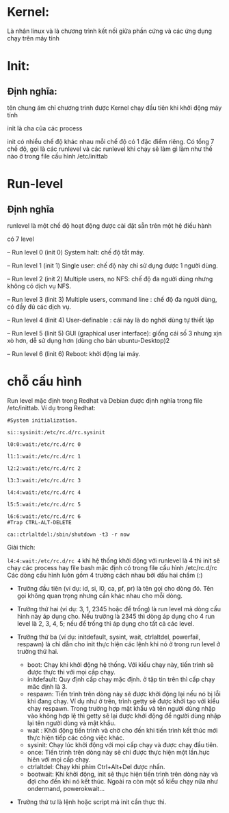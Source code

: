 # Kernel:
Là nhân linux và là chương trình kết nối giữa phần cứng và các ứng dụng chạy trên máy tính

# Init:
## Định nghĩa: 
tên chung ám chỉ chương trình được Kernel chạy đầu tiên khi khởi động máy tính

init là cha của các process

init có nhiều chế độ khác nhau mỗi chế độ có 1 đặc điểm riêng. Có tổng 7 chế độ, gọi là các runlevel
và các runlevel khi chạy sẽ làm gì làm như thế nào ở trong file cấu hình /etc/inittab

# Run-level
## Định nghĩa
runlevel là một chế độ hoạt động được cài đặt sẵn trên một hệ điều hành

có 7 level

– Run level 0 (init 0) System halt: chế độ tắt máy.

– Run level 1 (init 1) Single user: chế độ này chỉ sử dụng được 1 người dùng.

– Run level 2 (init 2) Multiple users, no NFS: chế độ đa người dùng nhưng không có dịch vụ NFS.

– Run level 3 (linit 3) Multiple users, command line : chế độ đa người dùng, có đầy đủ các dịch vụ.

– Run level 4 (linit 4) User-definable : cái này là do nghời dùng tự thiết lập

– Run level 5 (linit 5)  GUI (graphical user interface): giống cái số 3 nhưng xịn xò hơn, dễ sử dụng hơn (dùng cho bản ubuntu-Desktop)2

– Run level 6 (linit 6) Reboot: khởi động lại máy.

# chỗ cấu hình

Run level mặc định trong Redhat và Debian được định nghĩa trong file /etc/inittab. Ví dụ trong Redhat:

```
#System initialization.

si::sysinit:/etc/rc.d/rc.sysinit

l0:0:wait:/etc/rc.d/rc 0

l1:1:wait:/etc/rc.d/rc 1

l2:2:wait:/etc/rc.d/rc 2

l3:3:wait:/etc/rc.d/rc 3

l4:4:wait:/etc/rc.d/rc 4

l5:5:wait:/etc/rc.d/rc 5

l6:6:wait:/etc/rc.d/rc 6
#Trap CTRL-ALT-DELETE

ca::ctrlaltdel:/sbin/shutdown -t3 -r now
```
Giải thích:

`l4:4:wait:/etc/rc.d/rc 4`
khi hệ thống khởi động với runlevel là 4 thì init sẽ chạy các process hay file bash mặc định có trong file cấu hình /etc/rc.d/rc
 Các dòng cấu hình luôn gồm 4 trường cách nhau bởi dấu hai chấm (:)
- Trường đầu tiên (ví dụ: id, si, l0, ca, pf, pr) là tên gọi cho dòng đó. Tên gọi không quan trọng nhưng cần khác nhau cho mỗi dòng.

- Trường thứ hai (ví dụ: 3, 1, 2345 hoặc để trống) là run level mà dòng cấu hình này áp dụng cho. Nếu trường là 2345 thì dòng áp dụng cho 4 run level là 2, 3, 4, 5; nếu để trống thì áp dụng cho tất cả các level.

- Trường thứ ba (ví dụ: initdefault, sysint, wait, ctrlaltdel, powerfail, respawn) là chỉ dẫn cho init thực hiện các lệnh
  khi nó ở trong run level ở trường thứ hai.
  - boot: Chạy khi khởi động hệ thống. Với kiểu chạy này, tiến trình sẽ được thực thi với mọi cấp chạy.
  - initdefault: Quy định cấp chạy mặc định. ở tập tin trên thì cấp chạy măc định là 3.
  - respawn: Tiến trình trên dòng này sẽ được khởi động lại nếu nó bị lỗi khi đang chạy.
    Ví dụ như ở trên, trình getty sẽ được khởi tạo với kiểu chạy respawn.
    Trong trường hợp mật khẩu và tên người dùng nhập vào không hợp lệ thì getty sẽ lại được khởi động để người dùng nhập lại
    tên người dùng và mật khẩu.
  - wait : Khởi động tiến trình và chờ cho đến khi tiến trình kết thúc mới thực hiện tiếp các công việc khác.
  - sysinit: Chạy lúc khởi động với mọi cấp chạy và được chạy đầu tiên.
  - once: Tiến trình trên dòng này sẽ chỉ được thực hiện một lần.hực hiên với mọi cấp chạy.
  - ctrlaltdel: Chạy khi phím Ctrl+Alt+Del được nhấn.
  - bootwait: Khi khởi động, init sẽ thực hiện tiến trình trên dòng này và đợi cho đến khi nó kết thúc.
    Ngoài ra còn một số kiểu chạy nữa như ondermand, powerokwait...
    
- Trường thứ tư là lệnh hoặc script mà init cần thực thi.
  
